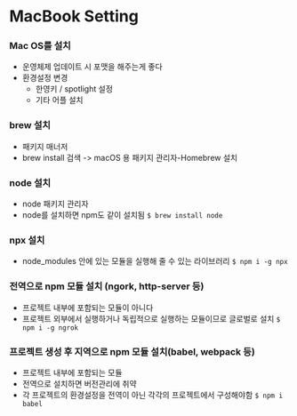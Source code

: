 # MacBook Setting

### Mac OS를 설치
* 운영체제 업데이트 시 포맷을 해주는게 좋다
* 환경설정 변경
	* 한영키 / spotlight 설정
	* 기타 어플 설치

### brew 설치
* 패키지 매너저
* brew install 검색 -> macOS 용 패키지 관리자-Homebrew 설치

### node 설치
* node 패키지 관리자
* node를 설치하면 npm도 같이 설치됨
`$ brew install node`

### npx 설치
* node_modules 안에 있는 모듈을 실행해 줄 수 있는 라이브러리
`$ npm i -g npx`

### 전역으로 npm 모듈 설치 (ngork, http-server 등)
* 프로젝트 내부에 포함되는 모듈이 아니다
* 프로젝트 외부에서 실행하거나 독립적으로 실행하는 모듈이므로 글로벌로 설치
`$ npm i -g ngrok`

### 프로젝트 생성 후 지역으로 npm 모듈 설치(babel, webpack 등)
* 프로젝트 내부에 포함되는 모듈
* 전역으로 설치하면 버전관리에 취약
* 각 프로젝트의 환경설정을 전역이 아닌 각각의 프로젝트에서 구성해야함
`$ npm i babel`
